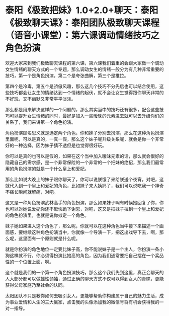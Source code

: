 # 泰阳《极致把妹》1.0+2.0+聊天：泰阳《极致聊天课》：泰阳团队极致聊天课程（语音小课堂）：第六课调动情绪技巧之角色扮演

欢迎大家来到我们极致聊天课程的第六课，第六课我们着重的会跟大家做一个调动女生情绪的聊天方式的一个专题，那么调动女生的情绪一般分为有几种非常重要的技巧，第一个是角色扮演，第二个是夸张曲解，第三个是推拉。

第四个是冷毒，第五个是骄傲风趣，那么这几个技巧不分先后也可以结合使用，这些技巧都会让女生的情绪达到一个情绪的起伏，就不会让女生觉得跟你聊天非常的不好玩，又不幽默又非常平平淡淡。

那么都是用来解决这样的一个问题的，那么其实当中的技巧还有很多，配合这些技巧可以提升女生情绪的同时，最好是加入一些暧昧的元素进去就可以去升级你们的关系了，我们来讲第一个角色扮演。

角色扮演顾名思义就是选定两个角色，你和妹子分别去扮演，那么在这种角色扮演里面呢，可以是真的，一真一假，那么这个妹子呢升级关系呢，就会是你一个非常好的一种选择，因为妹子猜不透但是也觉得很好玩。

你可以是真的也可以是假的，如果在这个当中加入暧昧元素的话，那么就会很好的隐藏自己的需求感，是一个非常保险的一个非常的一个把妹的绝招，那么我们最常用的角色扮演的就是一个什么皇上和爱妃。

那么比如说大晚上的妹子跟你聊天了，你可以说朕饿了来给朕送个夜宵，对吧，这就代入到一个皇上和爱妃的角色，比如妹子来大姨妈了，我们可以说吃我一个神奇不痛长瞬间就解痛，对吧。

这又是一种角色扮演武林高手的角色扮演，那么如果妹子啊有时候她回复了你，你也可以对她说爱妃你还不赶快跪下谢恩，对吧，这又是把妹子拉到一个皇上和爱妃的角色扮演里，也就是说你拟定一个角色。

妹子她如果进入这个角色了，那么呢，你就可以在这种角色当中接下来描述一个画面感，要继续这种角色扮演当中，你就像一个导演一下，把这出戏导下去，啊，那么呢，这里面有一个原则就是什么呢。

就是你扮演的角色地位一定要比妹子高，你不能说妹子是一个主人，你扮演一条小狗这样就不行，你必须得扮演比她高的角色，因为我们通常要把自己摆在一个奖品性的一个位置上面，啊。

这个就是我们的一个第一个角色扮演技巧，那么这个我们先到这里，真正会聊天的人大部分都可以做雄性领袖，通过正确的聊天方式不仅可以得到女人的青睐，更能获得父母家庭乃至社会的认同。

太阳团队不只是教你如何去吸引女人，更能够帮助你构建属于自己的魅力生活，成为事业爱情和人生的三大赢家，点击我的头像添加我的微信号将有机会获得我的一对一指导。

